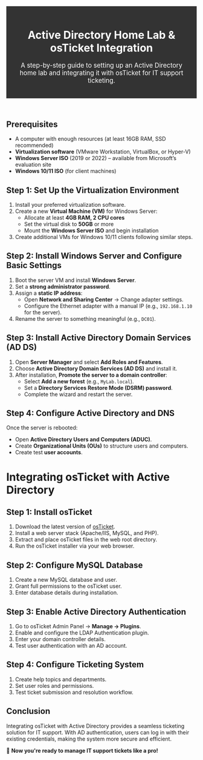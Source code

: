 <header style="background-color: #333; color: white; padding: 20px; text-align: center;">
    <h1>Active Directory Home Lab & osTicket Integration</h1>
    <p style="font-size: 1.2em;">A step-by-step guide to setting up an Active Directory home lab and integrating it with osTicket for IT support ticketing.</p>
</header>

<h2>Prerequisites</h2>
<ul>
    <li>A computer with enough resources (at least 16GB RAM, SSD recommended)</li>
    <li><strong>Virtualization software</strong> (VMware Workstation, VirtualBox, or Hyper-V)</li>
    <li><strong>Windows Server ISO</strong> (2019 or 2022) – available from Microsoft’s evaluation site</li>
    <li><strong>Windows 10/11 ISO</strong> (for client machines)</li>
</ul>

<h2>Step 1: Set Up the Virtualization Environment</h2>
<ol>
    <li>Install your preferred virtualization software.</li>
    <li>Create a new <strong>Virtual Machine (VM)</strong> for Windows Server:
        <ul>
            <li>Allocate at least <strong>4GB RAM, 2 CPU cores</strong></li>
            <li>Set the virtual disk to <strong>50GB</strong> or more</li>
            <li>Mount the <strong>Windows Server ISO</strong> and begin installation</li>
        </ul>
    </li>
    <li>Create additional VMs for Windows 10/11 clients following similar steps.</li>
</ol>

<h2>Step 2: Install Windows Server and Configure Basic Settings</h2>
<ol>
    <li>Boot the server VM and install <strong>Windows Server</strong>.</li>
    <li>Set a <strong>strong administrator password</strong>.</li>
    <li>Assign a <strong>static IP address</strong>:
        <ul>
            <li>Open <strong>Network and Sharing Center</strong> → Change adapter settings.</li>
            <li>Configure the Ethernet adapter with a manual IP (e.g., <code>192.168.1.10</code> for the server).</li>
        </ul>
    </li>
    <li>Rename the server to something meaningful (e.g., <code>DC01</code>).</li>
</ol>

<h2>Step 3: Install Active Directory Domain Services (AD DS)</h2>
<ol>
    <li>Open <strong>Server Manager</strong> and select <strong>Add Roles and Features</strong>.</li>
    <li>Choose <strong>Active Directory Domain Services (AD DS)</strong> and install it.</li>
    <li>After installation, <strong>Promote the server to a domain controller</strong>:
        <ul>
            <li>Select <strong>Add a new forest</strong> (e.g., <code>MyLab.local</code>).</li>
            <li>Set a <strong>Directory Services Restore Mode (DSRM) password</strong>.</li>
            <li>Complete the wizard and restart the server.</li>
        </ul>
    </li>
</ol>

<h2>Step 4: Configure Active Directory and DNS</h2>
<p>Once the server is rebooted:</p>
<ul>
    <li>Open <strong>Active Directory Users and Computers (ADUC)</strong>.</li>
    <li>Create <strong>Organizational Units (OUs)</strong> to structure users and computers.</li>
    <li>Create test <strong>user accounts</strong>.</li>
</ul>

<h1>Integrating osTicket with Active Directory</h1>
<h2>Step 1: Install osTicket</h2>
<ol>
    <li>Download the latest version of <a href="https://osticket.com">osTicket</a>.</li>
    <li>Install a web server stack (Apache/IIS, MySQL, and PHP).</li>
    <li>Extract and place osTicket files in the web root directory.</li>
    <li>Run the osTicket installer via your web browser.</li>
</ol>

<h2>Step 2: Configure MySQL Database</h2>
<ol>
    <li>Create a new MySQL database and user.</li>
    <li>Grant full permissions to the osTicket user.</li>
    <li>Enter database details during installation.</li>
</ol>

<h2>Step 3: Enable Active Directory Authentication</h2>
<ol>
    <li>Go to osTicket Admin Panel → <strong>Manage → Plugins</strong>.</li>
    <li>Enable and configure the LDAP Authentication plugin.</li>
    <li>Enter your domain controller details.</li>
    <li>Test user authentication with an AD account.</li>
</ol>

<h2>Step 4: Configure Ticketing System</h2>
<ol>
    <li>Create help topics and departments.</li>
    <li>Set user roles and permissions.</li>
    <li>Test ticket submission and resolution workflow.</li>
</ol>

<h2>Conclusion</h2>
<p>Integrating osTicket with Active Directory provides a seamless ticketing solution for IT support. With AD authentication, users can log in with their existing credentials, making the system more secure and efficient.</p>
<p>🚀 <strong>Now you're ready to manage IT support tickets like a pro!</strong></p>
